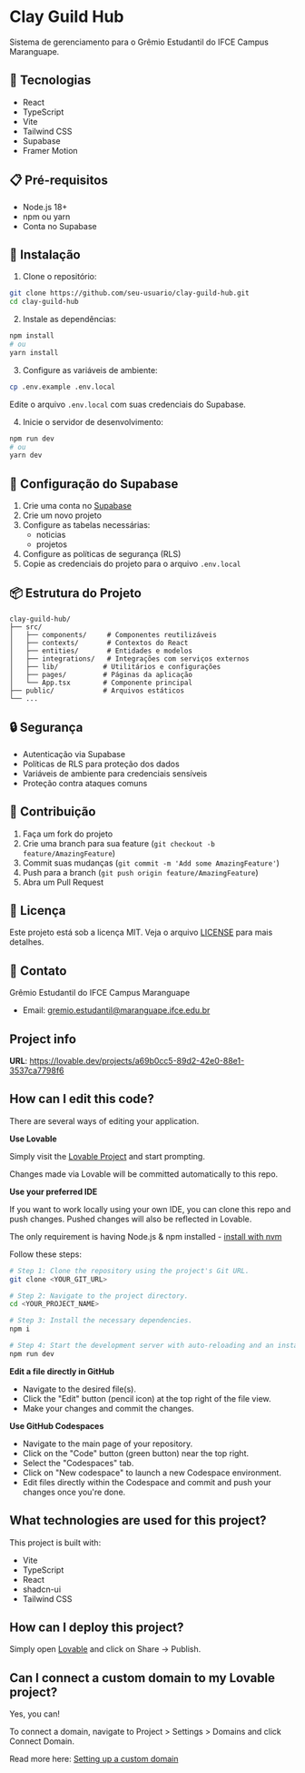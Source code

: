 # Clay Guild Hub

Sistema de gerenciamento para o Grêmio Estudantil do IFCE Campus Maranguape.

## 🚀 Tecnologias

- React
- TypeScript
- Vite
- Tailwind CSS
- Supabase
- Framer Motion

## 📋 Pré-requisitos

- Node.js 18+
- npm ou yarn
- Conta no Supabase

## 🔧 Instalação

1. Clone o repositório:
```bash
git clone https://github.com/seu-usuario/clay-guild-hub.git
cd clay-guild-hub
```

2. Instale as dependências:
```bash
npm install
# ou
yarn install
```

3. Configure as variáveis de ambiente:
```bash
cp .env.example .env.local
```
Edite o arquivo `.env.local` com suas credenciais do Supabase.

4. Inicie o servidor de desenvolvimento:
```bash
npm run dev
# ou
yarn dev
```

## 🔐 Configuração do Supabase

1. Crie uma conta no [Supabase](https://supabase.com)
2. Crie um novo projeto
3. Configure as tabelas necessárias:
   - noticias
   - projetos
4. Configure as políticas de segurança (RLS)
5. Copie as credenciais do projeto para o arquivo `.env.local`

## 📦 Estrutura do Projeto

```
clay-guild-hub/
├── src/
│   ├── components/     # Componentes reutilizáveis
│   ├── contexts/       # Contextos do React
│   ├── entities/       # Entidades e modelos
│   ├── integrations/   # Integrações com serviços externos
│   ├── lib/           # Utilitários e configurações
│   ├── pages/         # Páginas da aplicação
│   └── App.tsx        # Componente principal
├── public/            # Arquivos estáticos
└── ...
```

## 🔒 Segurança

- Autenticação via Supabase
- Políticas de RLS para proteção dos dados
- Variáveis de ambiente para credenciais sensíveis
- Proteção contra ataques comuns

## 🤝 Contribuição

1. Faça um fork do projeto
2. Crie uma branch para sua feature (`git checkout -b feature/AmazingFeature`)
3. Commit suas mudanças (`git commit -m 'Add some AmazingFeature'`)
4. Push para a branch (`git push origin feature/AmazingFeature`)
5. Abra um Pull Request

## 📝 Licença

Este projeto está sob a licença MIT. Veja o arquivo [LICENSE](LICENSE) para mais detalhes.

## 📧 Contato

Grêmio Estudantil do IFCE Campus Maranguape
- Email: gremio.estudantil@maranguape.ifce.edu.br

## Project info

**URL**: https://lovable.dev/projects/a69b0cc5-89d2-42e0-88e1-3537ca7798f6

## How can I edit this code?

There are several ways of editing your application.

**Use Lovable**

Simply visit the [Lovable Project](https://lovable.dev/projects/a69b0cc5-89d2-42e0-88e1-3537ca7798f6) and start prompting.

Changes made via Lovable will be committed automatically to this repo.

**Use your preferred IDE**

If you want to work locally using your own IDE, you can clone this repo and push changes. Pushed changes will also be reflected in Lovable.

The only requirement is having Node.js & npm installed - [install with nvm](https://github.com/nvm-sh/nvm#installing-and-updating)

Follow these steps:

```sh
# Step 1: Clone the repository using the project's Git URL.
git clone <YOUR_GIT_URL>

# Step 2: Navigate to the project directory.
cd <YOUR_PROJECT_NAME>

# Step 3: Install the necessary dependencies.
npm i

# Step 4: Start the development server with auto-reloading and an instant preview.
npm run dev
```

**Edit a file directly in GitHub**

- Navigate to the desired file(s).
- Click the "Edit" button (pencil icon) at the top right of the file view.
- Make your changes and commit the changes.

**Use GitHub Codespaces**

- Navigate to the main page of your repository.
- Click on the "Code" button (green button) near the top right.
- Select the "Codespaces" tab.
- Click on "New codespace" to launch a new Codespace environment.
- Edit files directly within the Codespace and commit and push your changes once you're done.

## What technologies are used for this project?

This project is built with:

- Vite
- TypeScript
- React
- shadcn-ui
- Tailwind CSS

## How can I deploy this project?

Simply open [Lovable](https://lovable.dev/projects/a69b0cc5-89d2-42e0-88e1-3537ca7798f6) and click on Share -> Publish.

## Can I connect a custom domain to my Lovable project?

Yes, you can!

To connect a domain, navigate to Project > Settings > Domains and click Connect Domain.

Read more here: [Setting up a custom domain](https://docs.lovable.dev/tips-tricks/custom-domain#step-by-step-guide)
